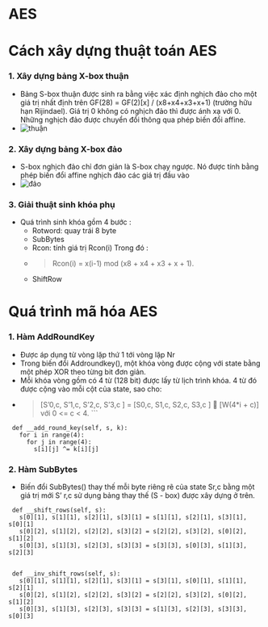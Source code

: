 # AES  
# Cách xây dựng thuật toán AES  
### 1. Xây dựng bảng X-box thuận  
 * Bảng S-box thuận được sinh ra bằng việc xác định nghịch đảo cho một giá trị nhất định trên GF(28) = GF(2)[x] / (x8+x4+x3+x+1) (trường hữu hạn Rijindael). Giá trị 0 không có nghịch đảo thì được ánh xạ với 0. Những nghịch đảo được chuyển đổi thông qua phép biến đổi affine.  
 * ![thuận](https://viblo.asia/uploads/ac735e46-c67f-4024-9989-45780195805e.png)    
### 2. Xây dựng bảng X-box đảo  
 * S-box nghịch đảo chỉ đơn giản là S-box chạy ngược. Nó được tính bằng phép biến đổi affine nghịch đảo các giá trị đầu vào  
 * ![đảo](https://viblo.asia/uploads/67e81061-f1ed-4a5a-b5c4-b2d5cc4cd79d.png)  
### 3. Giải thuật sinh khóa phụ  
 * Quá trình sinh khóa gồm 4 bước :  
   * Rotword: quay trái 8 byte  
   * SubBytes  
   * Rcon: tính giá trị Rcon(i) Trong đó :  
   * > Rcon(i) = x(i-1) mod (x8 + x4 + x3 + x + 1).  
   * ShiftRow   

# Quá trình mã hóa AES  
### 1. Hàm AddRoundKey  
 * Được áp dụng từ vòng lặp thứ 1 tới vòng lặp Nr  
 * Trong biến đổi Addroundkey(), một khóa vòng được cộng với state bằng một phép XOR theo từng bit đơn giản.  
 * Mỗi khóa vòng gồm có 4 từ (128 bit) được lấy từ lịch trình khóa. 4 từ đó được cộng vào mỗi cột của state, sao cho:  
 * > [S’0,c, S’1,c, S’2,c, S’3,c ] = [S0,c, S1,c, S2,c, S3,c ]  [W(4*i + c)] với 0 <= c < 4.  ```  
 ```  
  def __add_round_key(self, s, k):
    for i in range(4):
      for j in range(4):
        s[i][j] ^= k[i][j]  
 ```  
 
### 2. Hàm SubBytes  
 * Biến đổi SubBytes() thay thế mỗi byte riêng rẽ của state Sr,c bằng một giá trị mới S’ r,c sử dụng bảng thay thế (S - box) được xây dựng ở trên.  
 ```  
  def __shift_rows(self, s):
    s[0][1], s[1][1], s[2][1], s[3][1] = s[1][1], s[2][1], s[3][1], s[0][1]
    s[0][2], s[1][2], s[2][2], s[3][2] = s[2][2], s[3][2], s[0][2], s[1][2]
    s[0][3], s[1][3], s[2][3], s[3][3] = s[3][3], s[0][3], s[1][3], s[2][3]


  def __inv_shift_rows(self, s):
    s[0][1], s[1][1], s[2][1], s[3][1] = s[3][1], s[0][1], s[1][1], s[2][1]
    s[0][2], s[1][2], s[2][2], s[3][2] = s[2][2], s[3][2], s[0][2], s[1][2]
    s[0][3], s[1][3], s[2][3], s[3][3] = s[1][3], s[2][3], s[3][3], s[0][3]  
 ```  
 

   
   
